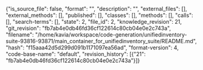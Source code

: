 {"is_source_file": false, "format": "", "description": "", "external_files": [], "external_methods": [], "published": [], "classes": [], "methods": [], "calls": [], "search-terms": [], "state": 2, "file_id": 2, "knowledge_revision": 21, "git_revision": "fb7ab4e0db46fd36cf122614c80cb04e0e2c743a", "filename": "/home/kavia/workspace/code-generation/unifiedinventory-suite-93816-93871/main_container_for_unifiedinventory_suite/README.md", "hash": "f15aaa42d5d299d091b1171097ea56ad", "format-version": 4, "code-base-name": "default", "revision_history": [{"21": "fb7ab4e0db46fd36cf122614c80cb04e0e2c743a"}]}
